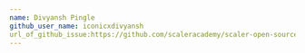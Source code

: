 ```yaml
---
name: Divyansh Pingle
github_user_name: iconicxdivyansh
url_of_github_issue:https://github.com/scaleracademy/scaler-open-source-september-challenge/issues/91
---
```

